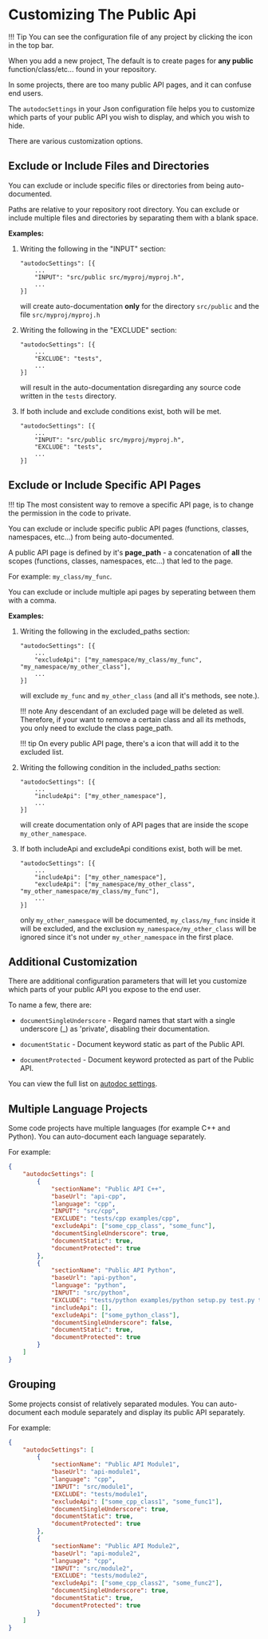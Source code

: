Customizing The Public Api
=========================

!!! Tip
    You can see the configuration file of any project by clicking the <code><i class="fa fa-wrench"></i></code> icon in the top bar.

When you add a new project, The default is to create pages for **any public** function/class/etc... found in your repository.

In some projects, there are too many public API pages, and it can confuse end users.

The `autodocSettings` in your Json configuration file helps you to customize which parts of your public API you wish to display, and which you wish to hide.

There are various customization options.

Exclude or Include Files and Directories
-------------------------------------
You can exclude or include specific files or directories from being auto-documented.

Paths are relative to your repository root directory. You can exclude or include multiple files and directories by separating them with a blank space.

**Examples:**

1.  Writing the following in the "INPUT" section:
 
        "autodocSettings": [{
            ...
            "INPUT": "src/public src/myproj/myproj.h",
            ...
        }]

    will create auto-documentation **only** for the directory `src/public` and the file `src/myproj/myproj.h`
    

2.  Writing the following in the "EXCLUDE" section:

        "autodocSettings": [{
            ...
            "EXCLUDE": "tests",
            ...
        }]

    will result in the auto-documentation disregarding any source code written in the `tests` directory.
    
3.  If both include and exclude conditions exist, both will be met.

        "autodocSettings": [{
            ...
            "INPUT": "src/public src/myproj/myproj.h",
            "EXCLUDE": "tests",
            ...
        }]

Exclude or Include Specific API Pages
-------------------------------------

!!! tip
    The most consistent way to remove a specific API page, is to change the permission in the code to private.
    
You can exclude or include specific public API pages (functions, classes, namespaces, etc...) from being auto-documented.

A public API page is defined by it's **page_path** - a concatenation of **all** the scopes (functions, classes, namespaces, etc...) that led to the page. 

For example: `my_class/my_func`.

You can exclude or include multiple api pages by seperating between them with a comma. 

**Examples:**

1.  Writing the following in the excluded_paths section:

        "autodocSettings": [{
            ...
            "excludeApi": ["my_namespace/my_class/my_func", "my_namespace/my_other_class"],
            ...
        }]

    will exclude `my_func` and `my_other_class` (and all it's methods, see note.).

    !!! note
        Any descendant of an excluded page will be deleted as well. Therefore, if your want to remove a certain class and all its methods, you only need to exclude the class page_path.

    !!! tip
        On every public API page, there's a <code><i class="fa fa-trash-o"></i></code> icon that will add it to the excluded list.


2.  Writing the following condition in the included_paths section:

        "autodocSettings": [{
            ...
            "includeApi": ["my_other_namespace"],
            ...
        }]

    will create documentation only of API pages that are inside the scope `my_other_namespace`.

3.  If both includeApi and excludeApi conditions exist, both will be met.

        "autodocSettings": [{
            ...
            "includeApi": ["my_other_namespace"],
            "excludeApi": ["my_namespace/my_other_class", "my_other_namespace/my_class/my_func"],
            ...
        }]
    
    only `my_other_namespace` will be documented, `my_class/my_func` inside it will be excluded, and the exclusion `my_namespace/my_other_class` will be ignored since it's not under `my_other_namespace` in the first place. 
    

Additional Customization
------------------------

There are additional configuration parameters that will let you customize which parts of your public API you expose to the end user.
 
To name a few, there are:

*   `documentSingleUnderscore` - Regard names that start with a single underscore (_) as 'private', disabling their documentation.

*   `documentStatic` - Document keyword static as part of the Public API.

*   `documentProtected` - Document keyword protected as part of the Public API.

You can view the full list on [autodoc settings](http://doxiz.com/doxiz/master/autodoc-settings).


Multiple Language Projects
--------------------------

Some code projects have multiple languages (for example C++ and Python). You can auto-document each language separately.

For example:

```json
{
    "autodocSettings": [
        {
            "sectionName": "Public API C++",
            "baseUrl": "api-cpp",
            "language": "cpp",
            "INPUT": "src/cpp",
            "EXCLUDE": "tests/cpp examples/cpp",
            "excludeApi": ["some_cpp_class", "some_func"],
            "documentSingleUnderscore": true,
            "documentStatic": true,
            "documentProtected": true
        },
        {
            "sectionName": "Public API Python",
            "baseUrl": "api-python",
            "language": "python",
            "INPUT": "src/python",
            "EXCLUDE": "tests/python examples/python setup.py test.py tests.py",
            "includeApi": [],
            "excludeApi": ["some_python_class"],
            "documentSingleUnderscore": false,
            "documentStatic": true,
            "documentProtected": true
        } 
    ]
}
```

Grouping
--------

Some projects consist of relatively separated modules. You can auto-document each module separately and display its public API separately.

For example:

```json
{
    "autodocSettings": [
        {
            "sectionName": "Public API Module1",
            "baseUrl": "api-module1",
            "language": "cpp",
            "INPUT": "src/module1",
            "EXCLUDE": "tests/module1",
            "excludeApi": ["some_cpp_class1", "some_func1"],
            "documentSingleUnderscore": true,
            "documentStatic": true,
            "documentProtected": true
        },
        {
            "sectionName": "Public API Module2",
            "baseUrl": "api-module2",
            "language": "cpp",
            "INPUT": "src/module2",
            "EXCLUDE": "tests/module2",
            "excludeApi": ["some_cpp_class2", "some_func2"],
            "documentSingleUnderscore": true,
            "documentStatic": true,
            "documentProtected": true
        }
    ]
}
```
